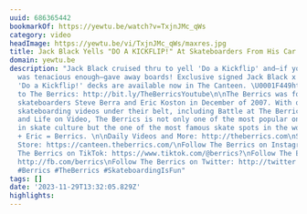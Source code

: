 ```yaml
---
uuid: 686365442
bookmarkOf: https://yewtu.be/watch?v=TxjnJMc_qWs
category: video
headImage: https://yewtu.be/vi/TxjnJMc_qWs/maxres.jpg
title: Jack Black Yells "DO A KICKFLIP!" At Skateboarders From His Car
domain: yewtu.be
description: "Jack Black cruised thru to yell 'Do a Kickflip' and—if your kickflip
  was tenacious enough—gave away boards! Exclusive signed Jack Black x The Berrics
  'Do a Kickflip!' decks are available now in The Canteen. \U0001F449https://canteen.theberrics.com/\n\nSubscribe
  to The Berrics: http://bit.ly/TheBerricsYoutube\n\nThe Berrics was founded by professional
  skateboarders Steve Berra and Eric Koston in December of 2007. With over 10,000
  skateboarding videos under their belt, including Battle at The Berrics, Do A Kickflip
  and Life on Video, The Berrics is not only one of the most popular online platforms
  in skate culture but the one of the most famous skate spots in the world. Berra
  + Eric = Berrics. \n\nDaily Videos and More: http://theberrics.com\nShop our Online
  Store: https://canteen.theberrics.com/\nFollow The Berrics on Instagram: http://instagram.com/berrics\nFollow
  The Berrics on TikTok: https://www.tiktok.com/@berrics?\nFollow The Berrics on Facebook:
  http://fb.com/berrics\nFollow The Berrics on Twitter: http://twitter.com/berrics\n\n#Skateboarding
  #Berrics #TheBerrics #SkateboardingIsFun"
tags: []
date: '2023-11-29T13:32:05.829Z'
highlights: 
---
```



